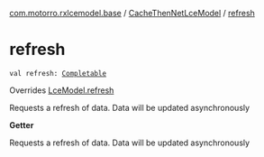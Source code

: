 [com.motorro.rxlcemodel.base](../index.md) / [CacheThenNetLceModel](index.md) / [refresh](./refresh.md)

# refresh

`val refresh: `[`Completable`](http://reactivex.io/RxJava/2.x/javadoc/io/reactivex/Completable.html)

Overrides [LceModel.refresh](../-lce-model/refresh.md)

Requests a refresh of data.
Data will be updated asynchronously

**Getter**

Requests a refresh of data.
Data will be updated asynchronously


